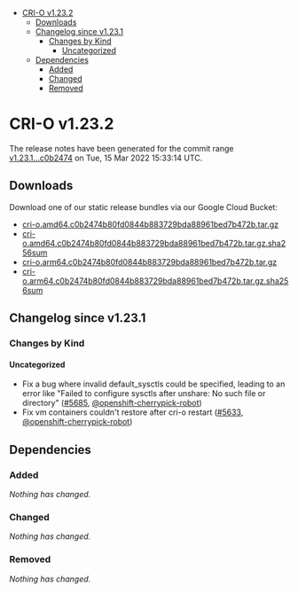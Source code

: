 - [CRI-O v1.23.2](#cri-o-v1232)
  - [Downloads](#downloads)
  - [Changelog since v1.23.1](#changelog-since-v1231)
    - [Changes by Kind](#changes-by-kind)
      - [Uncategorized](#uncategorized)
  - [Dependencies](#dependencies)
    - [Added](#added)
    - [Changed](#changed)
    - [Removed](#removed)

# CRI-O v1.23.2

The release notes have been generated for the commit range
[v1.23.1...c0b2474](https://github.com/cri-o/cri-o/compare/v1.23.1...c0b2474b80fd0844b883729bda88961bed7b472b) on Tue, 15 Mar 2022 15:33:14 UTC.

## Downloads

Download one of our static release bundles via our Google Cloud Bucket:

- [cri-o.amd64.c0b2474b80fd0844b883729bda88961bed7b472b.tar.gz](https://storage.googleapis.com/cri-o/artifacts/cri-o.amd64.c0b2474b80fd0844b883729bda88961bed7b472b.tar.gz)
- [cri-o.amd64.c0b2474b80fd0844b883729bda88961bed7b472b.tar.gz.sha256sum](https://storage.googleapis.com/cri-o/artifacts/cri-o.amd64.c0b2474b80fd0844b883729bda88961bed7b472b.tar.gz.sha256sum)
- [cri-o.arm64.c0b2474b80fd0844b883729bda88961bed7b472b.tar.gz](https://storage.googleapis.com/cri-o/artifacts/cri-o.arm64.c0b2474b80fd0844b883729bda88961bed7b472b.tar.gz)
- [cri-o.arm64.c0b2474b80fd0844b883729bda88961bed7b472b.tar.gz.sha256sum](https://storage.googleapis.com/cri-o/artifacts/cri-o.arm64.c0b2474b80fd0844b883729bda88961bed7b472b.tar.gz.sha256sum)

## Changelog since v1.23.1

### Changes by Kind

#### Uncategorized
 - Fix a bug where invalid default_sysctls could be specified, leading to an error like "Failed to configure sysctls after unshare: No such file or directory" ([#5685](https://github.com/cri-o/cri-o/pull/5685), [@openshift-cherrypick-robot](https://github.com/openshift-cherrypick-robot))
 - Fix vm containers couldn't restore after cri-o restart ([#5633](https://github.com/cri-o/cri-o/pull/5633), [@openshift-cherrypick-robot](https://github.com/openshift-cherrypick-robot))

## Dependencies

### Added
_Nothing has changed._

### Changed
_Nothing has changed._

### Removed
_Nothing has changed._

